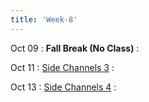 ```yaml
---
title: 'Week-8' 
---
```



Oct 09
: **Fall Break (No Class)**
  : [](#)
  

Oct 11
: [Side Channels 3]()
  : [](#)

Oct 13
: [Side Channels 4]()
  : [](#)

